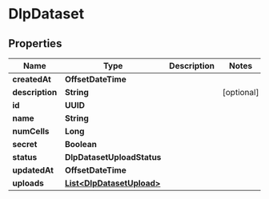 

# DlpDataset


## Properties

| Name | Type | Description | Notes |
|------------ | ------------- | ------------- | -------------|
|**createdAt** | **OffsetDateTime** |  |  |
|**description** | **String** |  |  [optional] |
|**id** | **UUID** |  |  |
|**name** | **String** |  |  |
|**numCells** | **Long** |  |  |
|**secret** | **Boolean** |  |  |
|**status** | **DlpDatasetUploadStatus** |  |  |
|**updatedAt** | **OffsetDateTime** |  |  |
|**uploads** | [**List&lt;DlpDatasetUpload&gt;**](DlpDatasetUpload.md) |  |  |



